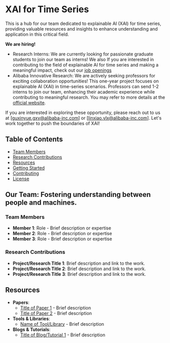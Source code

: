 # XAI for Time Series
This is a hub for our team dedicated to explainable AI (XAI) for time series, providing valuable resources and insights to enhance understanding and application in this critical field.

**We are hiring!** 
- Research Interns: We are currently looking for passionate graduate students to join our team as interns! We also If you are interested in contributing to the field of explainable AI for time series and making a meaningful impact, check out our [job openings](https://talent-holding.alibaba.com/campus/position-detail?lang=zh&positionId=2035202) 
- Alibaba Innovative Research: We are actively seeking professors for exciting collaboration opportunities! This one-year project focuses on explainable AI (XAI) in time-series scenarios. Professors can send 1-2 interns to join our team, enhancing their academic experience while contributing to meaningful research. You may refer to more details at the [official website](https://damo.alibaba.com/air?language=zh).

If you are interested in exploring these opportunity, please reach out to us at [guxinyue.gxy@alibaba-inc.com] or [linxiao.ylx@alibaba-inc.com]. Let's work together to push the boundaries of XAI!

## Table of Contents
- [Team Members](#team-members)
- [Research Contributions](#research-contributions)
- [Resources](#resources)
- [Getting Started](#getting-started)
- [Contributing](#contributing)
- [License](#license)


## Our Team: Fostering understanding between people and machines.

### Team Members
- **Member 1**: Role - Brief description or expertise
- **Member 2**: Role - Brief description or expertise
- **Member 3**: Role - Brief description or expertise

### Research Contributions
- **Project/Research Title 1**: Brief description and link to the work.
- **Project/Research Title 2**: Brief description and link to the work.
- **Project/Research Title 3**: Brief description and link to the work.

## Resources
- **Papers**:
  - [Title of Paper 1](link_to_paper) - Brief description
  - [Title of Paper 2](link_to_paper) - Brief description
- **Tools & Libraries**:
  - [Name of Tool/Library](link_to_tool) - Brief description
- **Blogs & Tutorials**:
  - [Title of Blog/Tutorial 1](link_to_blog) - Brief description
